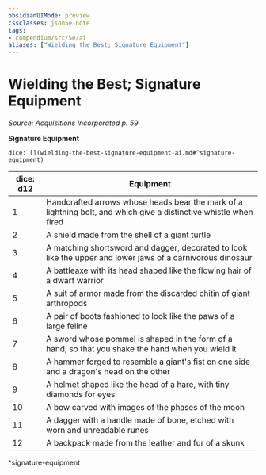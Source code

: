 ```yaml
---
obsidianUIMode: preview
cssclasses: json5e-note
tags:
- compendium/src/5e/ai
aliases: ["Wielding the Best; Signature Equipment"]
---
```

# Wielding the Best; Signature Equipment
*Source: Acquisitions Incorporated p. 59* 

**Signature Equipment**

`dice: [](wielding-the-best-signature-equipment-ai.md#^signature-equipment)`

| dice: d12 | Equipment |
|-----------|-----------|
| 1 | Handcrafted arrows whose heads bear the mark of a lightning bolt, and which give a distinctive whistle when fired |
| 2 | A shield made from the shell of a giant turtle |
| 3 | A matching shortsword and dagger, decorated to look like the upper and lower jaws of a carnivorous dinosaur |
| 4 | A battleaxe with its head shaped like the flowing hair of a dwarf warrior |
| 5 | A suit of armor made from the discarded chitin of giant arthropods |
| 6 | A pair of boots fashioned to look like the paws of a large feline |
| 7 | A sword whose pommel is shaped in the form of a hand, so that you shake the hand when you wield it |
| 8 | A hammer forged to resemble a giant's fist on one side and a dragon's head on the other |
| 9 | A helmet shaped like the head of a hare, with tiny diamonds for eyes |
| 10 | A bow carved with images of the phases of the moon |
| 11 | A dagger with a handle made of bone, etched with worn and unreadable runes |
| 12 | A backpack made from the leather and fur of a skunk |
^signature-equipment